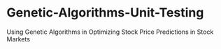 # Genetic-Algorithms-Unit-Testing
Using Genetic Algorithms in Optimizing Stock Price Predictions in Stock Markets 
